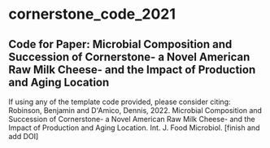 # cornerstone_code_2021
Code for Paper: Microbial Composition and Succession of Cornerstone- a Novel American Raw Milk Cheese- and the Impact of Production and Aging Location 
--------------------------------------------
If using any of the template code provided, please consider citing: 
Robinson, Benjamin and D'Amico, Dennis, 2022. Microbial Composition and Succession of Cornerstone- a Novel American Raw Milk Cheese- and the Impact of Production and Aging Location. Int. J. Food Microbiol. [finish and add DOI]
	
